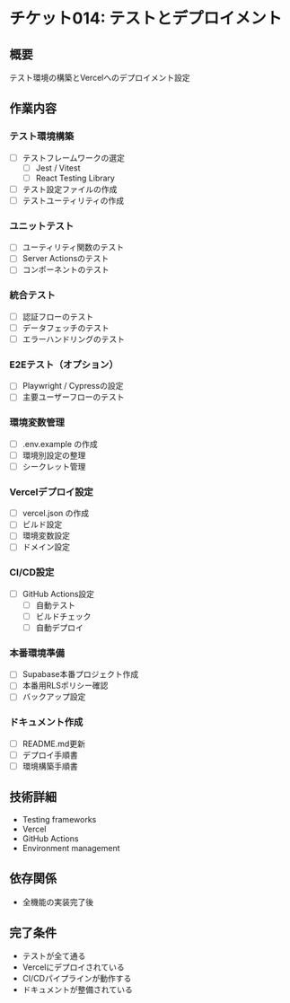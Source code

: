 # チケット014: テストとデプロイメント

## 概要
テスト環境の構築とVercelへのデプロイメント設定

## 作業内容

### テスト環境構築
- [ ] テストフレームワークの選定
  - [ ] Jest / Vitest
  - [ ] React Testing Library
- [ ] テスト設定ファイルの作成
- [ ] テストユーティリティの作成

### ユニットテスト
- [ ] ユーティリティ関数のテスト
- [ ] Server Actionsのテスト
- [ ] コンポーネントのテスト

### 統合テスト
- [ ] 認証フローのテスト
- [ ] データフェッチのテスト
- [ ] エラーハンドリングのテスト

### E2Eテスト（オプション）
- [ ] Playwright / Cypressの設定
- [ ] 主要ユーザーフローのテスト

### 環境変数管理
- [ ] .env.example の作成
- [ ] 環境別設定の整理
- [ ] シークレット管理

### Vercelデプロイ設定
- [ ] vercel.json の作成
- [ ] ビルド設定
- [ ] 環境変数設定
- [ ] ドメイン設定

### CI/CD設定
- [ ] GitHub Actions設定
  - [ ] 自動テスト
  - [ ] ビルドチェック
  - [ ] 自動デプロイ

### 本番環境準備
- [ ] Supabase本番プロジェクト作成
- [ ] 本番用RLSポリシー確認
- [ ] バックアップ設定

### ドキュメント作成
- [ ] README.md更新
- [ ] デプロイ手順書
- [ ] 環境構築手順書

## 技術詳細
- Testing frameworks
- Vercel
- GitHub Actions
- Environment management

## 依存関係
- 全機能の実装完了後

## 完了条件
- テストが全て通る
- Vercelにデプロイされている
- CI/CDパイプラインが動作する
- ドキュメントが整備されている